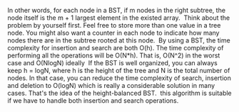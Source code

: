 In other words, for each node in a BST, if m nodes in the right subtree, the node itself is the m + 1 largest element in the existed array.
​
Think about the problem by yourself first. Feel free to store more than one value in a tree node. You might also want a counter in each node to indicate how many nodes there are in the subtree rooted at this node.
​
By using a BST, the time complexity for insertion and search are both O(h). The time complexity of performing all the operations will be O(N*h). That is, O(N^2) in the worst case and O(NlogN) ideally
​
If the BST is well organized, you can always keep h = logN, where h is the height of the tree and N is the total number of nodes. In that case, you can reduce the time complexity of search, insertion and deletion to O(logN) which is really a considerable solution in many cases. That's the idea of the height-balanced BST.
​
this algorithm is suitable if we have to handle both insertion and search operations.
​